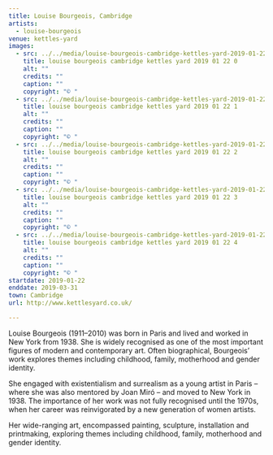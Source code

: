 ```yaml
---
title: Louise Bourgeois, Cambridge
artists:
  - louise-bourgeois
venue: kettles-yard
images:
  - src: ../../media/louise-bourgeois-cambridge-kettles-yard-2019-01-22-0.webp
    title: louise bourgeois cambridge kettles yard 2019 01 22 0
    alt: ""
    credits: ""
    caption: ""
    copyright: "© "
  - src: ../../media/louise-bourgeois-cambridge-kettles-yard-2019-01-22-1.webp
    title: louise bourgeois cambridge kettles yard 2019 01 22 1
    alt: ""
    credits: ""
    caption: ""
    copyright: "© "
  - src: ../../media/louise-bourgeois-cambridge-kettles-yard-2019-01-22-2.webp
    title: louise bourgeois cambridge kettles yard 2019 01 22 2
    alt: ""
    credits: ""
    caption: ""
    copyright: "© "
  - src: ../../media/louise-bourgeois-cambridge-kettles-yard-2019-01-22-3.webp
    title: louise bourgeois cambridge kettles yard 2019 01 22 3
    alt: ""
    credits: ""
    caption: ""
    copyright: "© "
  - src: ../../media/louise-bourgeois-cambridge-kettles-yard-2019-01-22-4.webp
    title: louise bourgeois cambridge kettles yard 2019 01 22 4
    alt: ""
    credits: ""
    caption: ""
    copyright: "© "
startdate: 2019-01-22
enddate: 2019-03-31
town: Cambridge
url: http://www.kettlesyard.co.uk/

---
```


Louise Bourgeois (1911–2010) was born in Paris and lived and worked in New York from 1938. She is widely recognised as one of the most important figures of modern and contemporary art. Often biographical, Bourgeois’ work explores themes including childhood, family, motherhood and gender identity.

She engaged with existentialism and surrealism as a young artist in Paris – where she was also mentored by Joan Miró – and moved to New York in 1938. The importance of her work was not fully recognised until the 1970s, when her career was reinvigorated by a new generation of women artists.

Her wide-ranging art, encompassed painting, sculpture, installation and printmaking, exploring themes including childhood, family, motherhood and gender identity.